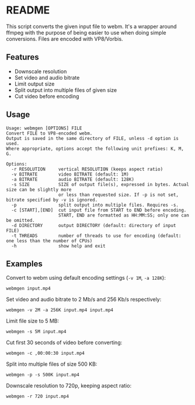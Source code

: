 # README

This script converts the given input file to webm. It's a wrapper around ffmpeg with the purpose of being easier to use when doing simple conversions. Files are encoded with VP8/Vorbis.

## Features

- Downscale resolution
- Set video and audio bitrate
- Limit output size
- Split output into multiple files of given size
- Cut video before encoding

## Usage

```
Usage: webmgen [OPTIONS] FILE
Convert FILE to VP8-encoded webm.
Output is saved in the same directory of FILE, unless -d option is used.
Where appropriate, options accept the following unit prefixes: K, M, G.

Options:
  -r RESOLUTION     vertical RESOLUTION (keeps aspect ratio)
  -v BITRATE        video BITRATE (default: 1M)
  -a BITRATE        audio BITRATE (default: 128K)
  -s SIZE           SIZE of output file(s), expressed in bytes. Actual size can be slightly more
                    or less than requested size. If -p is not set, bitrate specified by -v is ignored.
  -p                split output into multiple files. Requires -s.
  -c [START],[END]  cut input file from START to END before encoding.
                    START, END are formatted as HH:MM:SS; only one can be omitted.
  -d DIRECTORY      output DIRECTORY (default: directory of input FILE)
  -t THREADS        number of threads to use for encoding (default: one less than the number of CPUs)
  -h                show help and exit
```

## Examples

Convert to webm using default encoding settings (`-v 1M`, `-a 128K`):

```
webmgen input.mp4
```

Set video and audio bitrate to 2 Mb/s and 256 Kb/s respectively:

```
webmgen -v 2M -a 256K input.mp4 input.mp4
```

Limit file size to 5 MB:

```
webmgen -s 5M input.mp4
```

Cut first 30 seconds of video before converting:

```
webmgen -c ,00:00:30 input.mp4
```

Split into multiple files of size 500 KB:

```
webmgen -p -s 500K input.mp4
```

Downscale resolution to 720p, keeping aspect ratio:

```
webmgen -r 720 input.mp4
```